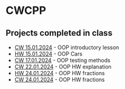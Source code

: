 # CWCPP
## Projects completed in class
- [CW 15.01.2024](CW/15.01.2024) - OOP introductory lesson
- [HW 15.01.2024](HW/15.01.2024) - OOP Cars
- [CW 17.01.2024](CW/17.01.2024) - OOP testing methods
- [CW 22.01.2024](CW/22.01.2024) - OOP HW explanation
- [HW 24.01.2024](HW/24.01.2024) - OOP HW fractions
- [CW 24.01.2024](CW/24.01.2024) - OOP HW fractions
